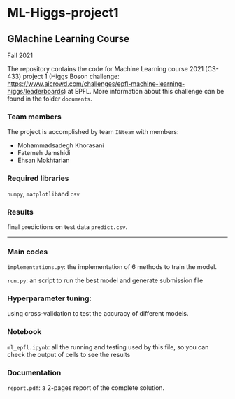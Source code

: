 # ML-Higgs-project1



## GMachine Learning Course
Fall 2021

The repository contains the code for Machine Learning course 2021 (CS-433) project 1 (Higgs Boson challenge: https://www.aicrowd.com/challenges/epfl-machine-learning-higgs/leaderboards) at EPFL. More information about this challenge can be found in the folder `documents`.

### Team members
The project is accomplished by team `INteam` with members:
- Mohammadsadegh Khorasani
- Fatemeh Jamshidi
- Ehsan Mokhtarian



### Required libraries
 `numpy`, `matplotlib`and `csv`

### Results
final predictions on test data `predict.csv`.
* * *


### Main codes
`implementations.py`: the implementation of 6 methods to train the model.

`run.py`: an script to run the best model and generate submission file

### Hyperparameter tuning:

using cross-validation to test the accuracy of different models.


### Notebook

`ml_epfl.ipynb`: all the running and testing used by this file, so you can check the output of cells to see the results

### Documentation

`report.pdf`: a 2-pages report of the complete solution.

